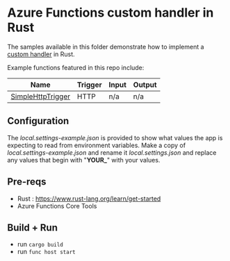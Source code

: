 # Azure Functions custom handler in Rust

The samples available in this folder demonstrate how to implement a [custom handler](https://docs.microsoft.com/azure/azure-functions/functions-custom-handlers) in Rust.

Example functions featured in this repo include:

| Name | Trigger | Input | Output |
|------|---------|-------|--------|
| [SimpleHttpTrigger](../../../tree/master/Rust/SimpleHttpTrigger) | HTTP | n/a   | n/a |

## Configuration

The *local.settings-example.json* is provided to show what values the app is expecting to read from environment variables. Make a copy of *local.settings-example.json* and rename it *local.settings.json* and replace any values that begin with "**YOUR_**" with your values.

## Pre-reqs

- Rust : https://www.rust-lang.org/learn/get-started
- Azure Functions Core Tools

## Build + Run

- run `cargo build`
- run `func host start`
